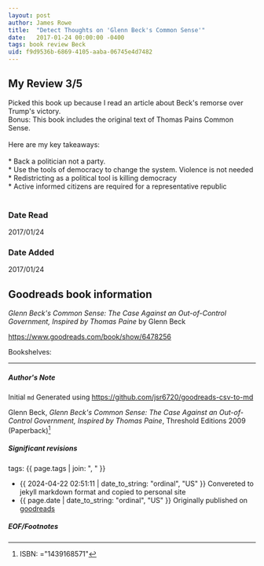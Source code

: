```yaml
---
layout: post
author: James Rowe
title:  "Detect Thoughts on 'Glenn Beck's Common Sense'"
date:   2017-01-24 00:00:00 -0400
tags: book review Beck 
uid: f9d9536b-6869-4105-aaba-06745e4d7482
---
```


<!-- highly dependent on how you personally use jekyll templates, and how you want this to show up -->
<!-- escape any jekyll keys with double brackets -->

## My Review 3/5

Picked this book up because I read an article about Beck's remorse over Trump's victory.<br/>Bonus: This book includes the original text of Thomas Pains Common Sense.<br/><br/>Here are my key takeaways:<br/><br/>* Back a politician not a party.<br/>* Use the tools of democracy to change the system. Violence is not needed<br/>* Redistricting as a political tool is killing democracy<br/>* Active informed citizens are required for a representative republic<br/><br/>

### Date Read
2017/01/24

### Date Added
2017/01/24

## Goodreads book information

*Glenn Beck's Common Sense: The Case Against an Out-of-Control Government, Inspired by Thomas Paine* by Glenn Beck

https://www.goodreads.com/book/show/6478256

Bookshelves: 

---

##### Author's Note

Initial `md` Generated using https://github.com/jsr6720/goodreads-csv-to-md

Glenn Beck, *Glenn Beck's Common Sense: The Case Against an Out-of-Control Government, Inspired by Thomas Paine*,  Threshold Editions 2009 (Paperback)[^1]

##### Significant revisions

tags: {{ page.tags | join: ", " }} <!-- todo move this somewhere -->

- {{ 2024-04-22 02:51:11 | date_to_string: "ordinal", "US" }} Convereted to jekyll markdown format and copied to personal site
- {{ page.date | date_to_string: "ordinal", "US" }} Originally published on [goodreads](https://www.goodreads.com)

##### EOF/Footnotes

[^1]: ISBN: ="1439168571"